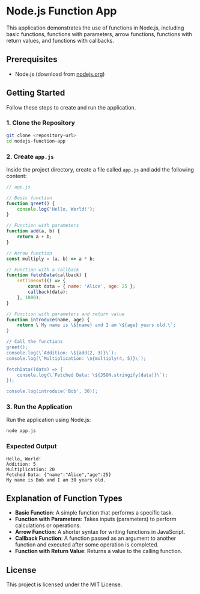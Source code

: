 
# Node.js Function App

This application demonstrates the use of functions in Node.js, including basic functions, functions with parameters, arrow functions, functions with return values, and functions with callbacks.

## Prerequisites

- Node.js (download from [nodejs.org](https://nodejs.org/))

## Getting Started

Follow these steps to create and run the application.

### 1. Clone the Repository

```bash
git clone <repository-url>
cd nodejs-function-app
```

### 2. Create `app.js`

Inside the project directory, create a file called `app.js` and add the following content:

```javascript
// app.js

// Basic function
function greet() {
    console.log('Hello, World!');
}

// Function with parameters
function add(a, b) {
    return a + b;
}

// Arrow function
const multiply = (a, b) => a * b;

// Function with a callback
function fetchData(callback) {
    setTimeout(() => {
        const data = { name: 'Alice', age: 25 };
        callback(data);
    }, 1000);
}

// Function with parameters and return value
function introduce(name, age) {
    return \`My name is \${name} and I am \${age} years old.\`;
}

// Call the functions
greet();
console.log(\`Addition: \${add(2, 3)}\`);
console.log(\`Multiplication: \${multiply(4, 5)}\`);

fetchData((data) => {
    console.log(\`Fetched Data: \${JSON.stringify(data)}\`);
});

console.log(introduce('Bob', 30));
```

### 3. Run the Application

Run the application using Node.js:

```bash
node app.js
```

### Expected Output

```
Hello, World!
Addition: 5
Multiplication: 20
Fetched Data: {"name":"Alice","age":25}
My name is Bob and I am 30 years old.
```

## Explanation of Function Types

- **Basic Function**: A simple function that performs a specific task.
- **Function with Parameters**: Takes inputs (parameters) to perform calculations or operations.
- **Arrow Function**: A shorter syntax for writing functions in JavaScript.
- **Callback Function**: A function passed as an argument to another function and executed after some operation is completed.
- **Function with Return Value**: Returns a value to the calling function.

## License

This project is licensed under the MIT License.
